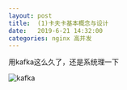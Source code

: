 ```yaml
---
layout: post
title:  (1)卡夫卡基本概念与设计
date:   2019-6-21 14:32:00
categories: nginx 高并发
---
```


用kafka这么久了，还是系统理一下

![kafka](https://raw.githubusercontent.com/QuietListener/quietlistener.github.io/master/images/2019-06-21-kafka-1.png)